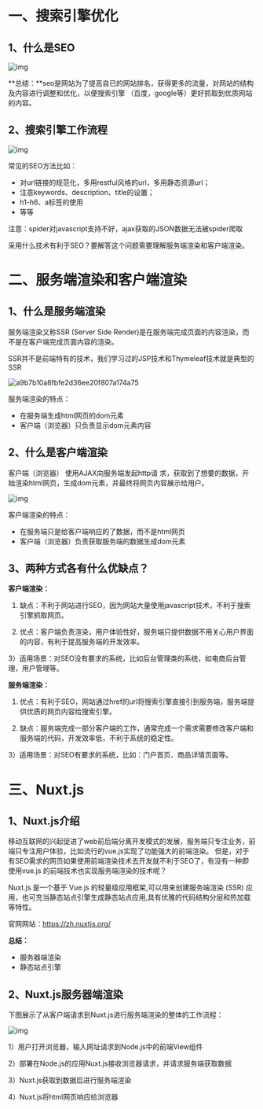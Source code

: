 # 一、搜索引擎优化

## 1、什么是SEO

![img](https://raw.githubusercontent.com/Eneru7/img/main/img_folder/c79f1def-7350-44b1-bc18-5887c002634f.png)

**总结：**seo是网站为了提高自已的网站排名，获得更多的流量，对网站的结构及内容进行调整和优化，以便搜索引擎 （百度，google等）更好抓取到优质网站的内容。

## 2、搜索引擎工作流程

![img](https://raw.githubusercontent.com/Eneru7/img/main/img_folder/65e5812e-81b8-41e5-b11d-f76849e7c177.png)

常见的SEO方法比如：

- 对url链接的规范化，多用restful风格的url，多用静态资源url；
- 注意keywords、description、title的设置；
- h1-h6、a标签的使用
- 等等

注意：spider对javascript支持不好，ajax获取的JSON数据无法被spider爬取

采用什么技术有利于SEO？要解答这个问题需要理解服务端渲染和客户端渲染。

# 二、服务端渲染和客户端渲染

## 1、什么是服务端渲染

服务端渲染又称SSR (Server Side Render)是在服务端完成页面的内容渲染，而不是在客户端完成页面内容的渲染。

SSR并不是前端特有的技术，我们学习过的JSP技术和Thymeleaf技术就是典型的SSR

![a9b7b10a8fbfe2d36ee20f807a174a75](https://raw.githubusercontent.com/Eneru7/img/main/img_folder/a9b7b10a8fbfe2d36ee20f807a174a75.png)

服务端渲染的特点：

- 在服务端生成html网页的dom元素
- 客户端（浏览器）只负责显示dom元素内容



## 2、什么是客户端渲染

客户端（浏览器） 使用AJAX向服务端发起http请 求，获取到了想要的数据，开始渲染html网页，生成dom元素，并最终将网页内容展示给用户。

![img](https://raw.githubusercontent.com/Eneru7/img/main/img_folder/aa49e5a9caa4641002d5608cd5acd136.png)

客户端渲染的特点：

- 在服务端只是给客户端响应的了数据，而不是html网页
- 客户端（浏览器）负责获取服务端的数据生成dom元素

## 3、两种方式各有什么优缺点？ 

**客户端渲染：** 

1) 缺点：不利于网站进行SEO，因为网站大量使用javascript技术，不利于搜索引擎抓取网页。 

2) 优点：客户端负责渲染，用户体验性好，服务端只提供数据不用关心用户界面的内容，有利于提高服务端的开发效率。 

3）适用场景：对SEO没有要求的系统，比如后台管理类的系统，如电商后台管理，用户管理等。

 **服务端渲染：** 

1) 优点：有利于SEO，网站通过href的url将搜索引擎直接引到服务端，服务端提供优质的网页内容给搜索引擎。

2) 缺点：服务端完成一部分客户端的工作，通常完成一个需求需要修改客户端和服务端的代码，开发效率低，不利于系统的稳定性。

3）适用场景：对SEO有要求的系统，比如：门户首页、商品详情页面等。

# 三、Nuxt.js

## 1、Nuxt.js介绍

移动互联网的兴起促进了web前后端分离开发模式的发展，服务端只专注业务，前端只专注用户体验，比如流行的vue.js实现了功能强大的前端渲染。 但是，对于有SEO需求的网页如果使用前端渲染技术去开发就不利于SEO了，有没有一种即使用vue.js 的前端技术也实现服务端渲染的技术呢？

Nuxt.js 是一个基于 Vue.js 的轻量级应用框架,可以用来创建服务端渲染 (SSR) 应用，也可充当静态站点引擎生成静态站点应用,具有优雅的代码结构分层和热加载等特性。

官网网站：https://zh.nuxtjs.org/

**总结：**

- 服务器端渲染
- 静态站点引擎



## 2、Nuxt.js服务器端渲染

下图展示了从客户端请求到Nuxt.js进行服务端渲染的整体的工作流程：

![img](https://raw.githubusercontent.com/Eneru7/img/main/img_folder/0cce4ae89bb19a490bf93d5e08ce16ca.png)

1）用户打开浏览器，输入网址请求到Node.js中的前端View组件

2）部署在Node.js的应用Nuxt.js接收浏览器请求，并请求服务端获取数据 

3）Nuxt.js获取到数据后进行服务端渲染 

4）Nuxt.js将html网页响应给浏览器